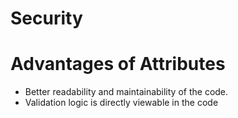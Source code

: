 # Security

# Advantages of Attributes

- Better readability and maintainability of the code.
- Validation logic is directly viewable in the code
